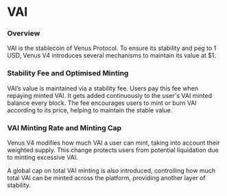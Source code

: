 # VAI

### Overview

VAI is the stablecoin of Venus Protocol. To ensure its stability and peg to 1 USD, Venus V4 introduces several mechanisms to maintain its value at $1.

### Stability Fee and Optimised Minting

VAI’s value is maintained via a stability fee. Users pay this fee when repaying minted VAI. It gets added continuously to the user's VAI minted balance every block. The fee encourages users to mint or burn VAI according to its price, helping to maintain the stable value.

### VAI Minting Rate and Minting Cap

Venus V4 modifies how much VAI a user can mint, taking into account their weighted supply. This change protects users from potential liquidation due to minting excessive VAI.

A global cap on total VAI minting is also introduced, controlling how much total VAI can be minted across the platform, providing another layer of stability.
